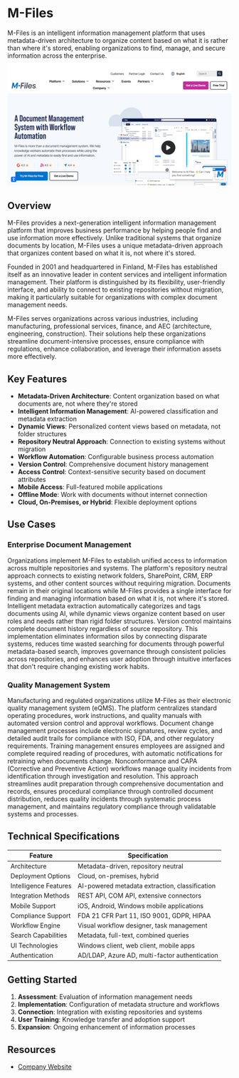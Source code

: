 
# M-Files

M-Files is an intelligent information management platform that uses metadata-driven architecture to organize content based on what it is rather than where it's stored, enabling organizations to find, manage, and secure information across the enterprise.
![M-Files](assets\m-files.png)

## Overview

M-Files provides a next-generation intelligent information management platform that improves business performance by helping people find and use information more effectively. Unlike traditional systems that organize documents by location, M-Files uses a unique metadata-driven approach that organizes content based on what it is, not where it's stored.

Founded in 2001 and headquartered in Finland, M-Files has established itself as an innovative leader in content services and intelligent information management. Their platform is distinguished by its flexibility, user-friendly interface, and ability to connect to existing repositories without migration, making it particularly suitable for organizations with complex document management needs.

M-Files serves organizations across various industries, including manufacturing, professional services, finance, and AEC (architecture, engineering, construction). Their solutions help these organizations streamline document-intensive processes, ensure compliance with regulations, enhance collaboration, and leverage their information assets more effectively.

## Key Features

- **Metadata-Driven Architecture**: Content organization based on what documents are, not where they're stored
- **Intelligent Information Management**: AI-powered classification and metadata extraction
- **Dynamic Views**: Personalized content views based on metadata, not folder structures
- **Repository Neutral Approach**: Connection to existing systems without migration
- **Workflow Automation**: Configurable business process automation
- **Version Control**: Comprehensive document history management
- **Access Control**: Context-sensitive security based on document attributes
- **Mobile Access**: Full-featured mobile applications
- **Offline Mode**: Work with documents without internet connection
- **Cloud, On-Premises, or Hybrid**: Flexible deployment options

## Use Cases

### Enterprise Document Management

Organizations implement M-Files to establish unified access to information across multiple repositories and systems. The platform's repository neutral approach connects to existing network folders, SharePoint, CRM, ERP systems, and other content sources without requiring migration. Documents remain in their original locations while M-Files provides a single interface for finding and managing information based on what it is, not where it's stored. Intelligent metadata extraction automatically categorizes and tags documents using AI, while dynamic views organize content based on user roles and needs rather than rigid folder structures. Version control maintains complete document history regardless of source repository. This implementation eliminates information silos by connecting disparate systems, reduces time wasted searching for documents through powerful metadata-based search, improves governance through consistent policies across repositories, and enhances user adoption through intuitive interfaces that don't require changing existing work habits.

### Quality Management System

Manufacturing and regulated organizations utilize M-Files as their electronic quality management system (eQMS). The platform centralizes standard operating procedures, work instructions, and quality manuals with automated version control and approval workflows. Document change management processes include electronic signatures, review cycles, and detailed audit trails for compliance with ISO, FDA, and other regulatory requirements. Training management ensures employees are assigned and complete required reading of procedures, with automatic notifications for retraining when documents change. Nonconformance and CAPA (Corrective and Preventive Action) workflows manage quality incidents from identification through investigation and resolution. This approach streamlines audit preparation through comprehensive documentation and records, ensures procedural compliance through controlled document distribution, reduces quality incidents through systematic process management, and maintains regulatory compliance through validatable systems and processes.

## Technical Specifications

| Feature | Specification |
|---------|---------------|
| Architecture | Metadata-driven, repository neutral |
| Deployment Options | Cloud, on-premises, hybrid |
| Intelligence Features | AI-powered metadata extraction, classification |
| Integration Methods | REST API, COM API, extensive connectors |
| Mobile Support | iOS, Android, Windows mobile applications |
| Compliance Support | FDA 21 CFR Part 11, ISO 9001, GDPR, HIPAA |
| Workflow Engine | Visual workflow designer, task management |
| Search Capabilities | Metadata, full-text, combined queries |
| UI Technologies | Windows client, web client, mobile apps |
| Authentication | AD/LDAP, Azure AD, multi-factor authentication |

## Getting Started

1. **Assessment**: Evaluation of information management needs
2. **Implementation**: Configuration of metadata structure and workflows
3. **Connection**: Integration with existing repositories and systems
4. **User Training**: Knowledge transfer and adoption support
5. **Expansion**: Ongoing enhancement of information processes

## Resources

- [Company Website](https://www.m-files.com/)
